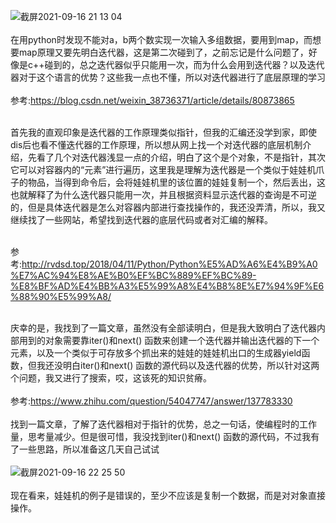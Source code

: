   
  ![截屏2021-09-16 21 13 04](https://user-images.githubusercontent.com/74129445/133618489-c29adefe-9447-49df-b51e-2b6cab8ce102.png)</br></br>
在用python时发现不能对a，b两个数实现一次输入多组数据，要用到map，而想要map原理又要先明白迭代器，这是第二次碰到了，之前忘记是什么问题了，好像是c++碰到的，总之迭代器似乎只能用一次，而为什么会用到迭代器？以及迭代器对于这个语言的优势？这些我一点也不懂，所以对迭代器进行了底层原理的学习</br></br>
  参考:https://blog.csdn.net/weixin_38736371/article/details/80873865</br></br>

  首先我的直观印象是迭代器的工作原理类似指针，但我的汇编还没学到家，即使dis后也看不懂迭代器的工作原理，所以想从网上找一个对迭代器的底层机制介绍，先看了几个对迭代器浅显一点的介绍，明白了这个是个对象，不是指针，其次它可以对容器内的“元素”进行遍历，这里我是理解为迭代器是一个类似于娃娃机爪子的物品，当得到命令后，会将娃娃机里的该位置的娃娃复制一个，然后丢出，这也就解释了为什么迭代器只能用一次，并且根据资料显示迭代器的查询是不可逆的，但是具体迭代器是怎么对容器内部进行查找操作的，我还没弄清，所以，我又继续找了一些网站，希望找到迭代器的底层代码或者对汇编的解释。</br></br>
  
  参考:http://rvdsd.top/2018/04/11/Python/Python%E5%AD%A6%E4%B9%A0%E7%AC%94%E8%AE%B0%EF%BC%889%EF%BC%89-%E8%BF%AD%E4%BB%A3%E5%99%A8%E4%B8%8E%E7%94%9F%E6%88%90%E5%99%A8/</br></br>
  
  庆幸的是，我找到了一篇文章，虽然没有全部读明白，但是我大致明白了迭代器内部用到的对象需要靠iter()和next() 函数来创建一个迭代器并输出迭代器的下一个元素，以及一个类似于可存放多个抓出来的娃娃的娃娃机出口的生成器yield函数，但我还没明白iter()和next() 函数的源代码以及迭代器的优势，所以针对这两个问题，我又进行了搜索，哎，这该死的知识贫瘠。</br></br>
  参考:https://www.zhihu.com/question/54047747/answer/137783330</br></br>
  找到一篇文章，了解了迭代器相对于指针的优势，总之一句话，使编程时的工作量，思考量减少。但是很可惜，我没找到iter()和next() 函数的源代码，不过我有了一些思路，所以准备这几天自己试试</br></br>
  ![截屏2021-09-16 22 25 50](https://user-images.githubusercontent.com/74129445/133630063-0d561a34-5d59-481c-ade7-53fad045f12b.png)</br></br>
现在看来，娃娃机的例子是错误的，至少不应该是复制一个数据，而是对对象直接操作。
